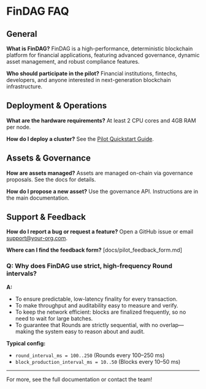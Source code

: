 # FinDAG FAQ

## General
**What is FinDAG?**
FinDAG is a high-performance, deterministic blockchain platform for financial applications, featuring advanced governance, dynamic asset management, and robust compliance features.

**Who should participate in the pilot?**
Financial institutions, fintechs, developers, and anyone interested in next-generation blockchain infrastructure.

## Deployment & Operations
**What are the hardware requirements?**
At least 2 CPU cores and 4GB RAM per node.

**How do I deploy a cluster?**
See the [Pilot Quickstart Guide](./pilot_quickstart.md).

## Assets & Governance
**How are assets managed?**
Assets are managed on-chain via governance proposals. See the docs for details.

**How do I propose a new asset?**
Use the governance API. Instructions are in the main documentation.

## Support & Feedback
**How do I report a bug or request a feature?**
Open a GitHub issue or email support@your-org.com.

**Where can I find the feedback form?**
[docs/pilot_feedback_form.md]

### Q: Why does FinDAG use strict, high-frequency Round intervals?

**A:**
- To ensure predictable, low-latency finality for every transaction.
- To make throughput and auditability easy to measure and verify.
- To keep the network efficient: blocks are finalized frequently, so no need to wait for large batches.
- To guarantee that Rounds are strictly sequential, with no overlap—making the system easy to reason about and audit.

**Typical config:**
- `round_interval_ms = 100..250` (Rounds every 100–250 ms)
- `block_production_interval_ms = 10..50` (Blocks every 10–50 ms)

---
For more, see the full documentation or contact the team! 